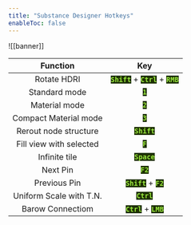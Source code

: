 ```yaml
---
title: "Substance Designer Hotkeys"
enableToc: false
---
```

![[banner]]

<style> code { color: #99E83F; background: #1E3101; } </style>

|Function|Key
|:-:|:-:
|Rotate HDRI|**`Shift`** + **`Ctrl`** + **`RMB`**
|Standard mode|**`1`**
|Material mode|**`2`**
|Compact Material mode|**`3`**
|Rerout node structure|**`Shift`**
|Fill view with selected|**`F`**
|Infinite tile|**`Space`**
|Next Pin|**`F2`**
|Previous Pin|**`Shift`** + **`F2`**
|Uniform Scale with T.N.|**`Ctrl`**
|Barow Connectiom|**`Ctrl`** + **`LMB`**

